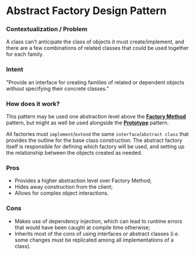 # Abstract Factory Design Pattern

### Contextualization / Problem

A class can’t anticipate the class of objects it must create/implement, and there are a few combinations of related classes that could be used together for each family.

### Intent

"Provide an interface for creating families of related or dependent objects without specifying their concrete classes."

### How does it work?

This pattern may be used one abstraction level above the [**Factory Method**](http://github.com/aputhin/java-sandbox/tree/master/design-patterns-study/creational-patterns/factory-method) pattern, but might as well be used alongside the [**Prototype**](http://github.com/aputhin/java-sandbox/tree/master/design-patterns-study/creational-patterns/prototype) pattern.

All factories must ```implement```/```extend``` the same ```interface```/```abstract class``` that provides the outline for the base class construction. The abstract factory itself is responsible for defining which factory will be used, and setting up the relationship between the objects created as needed.

### Pros

- Provides a higher abstraction level over Factory Method;
- Hides away construction from the client;
- Allows for complex object interactions.

### Cons

- Makes use of dependency injection, which can lead to runtime errors that would have been caught at compile time otherwise;
- Inherits most of the cons of using interfaces or abstract classes (i.e. some changes must be replicated among all implementations of a class).
